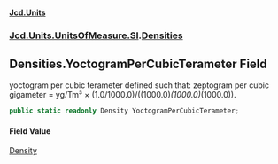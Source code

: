 #### [Jcd.Units](index.md 'index')
### [Jcd.Units.UnitsOfMeasure.SI](Jcd.Units.UnitsOfMeasure.SI.md 'Jcd.Units.UnitsOfMeasure.SI').[Densities](Densities.md 'Jcd.Units.UnitsOfMeasure.SI.Densities')

## Densities.YoctogramPerCubicTerameter Field

yoctogram per cubic terameter defined such that: zeptogram per cubic gigameter = yg/Tm³ × (1.0/1000.0)/((1000.0)*(1000.0)*(1000.0)).

```csharp
public static readonly Density YoctogramPerCubicTerameter;
```

#### Field Value
[Density](Density.md 'Jcd.Units.UnitTypes.Density')